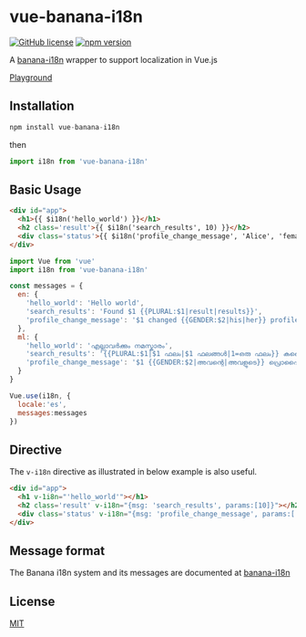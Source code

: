 # vue-banana-i18n

[![GitHub license](https://img.shields.io/badge/license-MIT-blue.svg)](https://github.com/santhoshtr/vue-banana-i18n/blob/master/LICENSE) [![npm version](https://img.shields.io/npm/v/vue-banana-i18n.svg?style=flat)](https://www.npmjs.com/package/vue-banana-i18n)

A [banana-i18n](https://github.com/wikimedia/banana-i18n) wrapper to support localization in Vue.js

[Playground](https://codepen.io/santhoshtr/pen/YoOzEM)

## Installation

```javascript
npm install vue-banana-i18n
```

then

```javascript
import i18n from 'vue-banana-i18n'
```

## Basic Usage

``` html
<div id="app">
  <h1>{{ $i18n('hello_world') }}</h1>
  <h2 class='result'>{{ $i18n('search_results', 10) }}</h2>
  <div class='status'>{{ $i18n('profile_change_message', 'Alice', 'female') }}</h2>
</div>

```

``` javascript
import Vue from 'vue'
import i18n from 'vue-banana-i18n'

const messages = {
  en: {
    'hello_world': 'Hello world',
    'search_results': 'Found $1 {{PLURAL:$1|result|results}}',
    'profile_change_message': '$1 changed {{GENDER:$2|his|her}} profile picture'
  },
  ml: {
    'hello_world': 'എല്ലാവർക്കും നമസ്കാരം',
    'search_results': '{{PLURAL:$1|$1 ഫലം|$1 ഫലങ്ങൾ|1=ഒരു ഫലം}} കണ്ടെത്തി',
    'profile_change_message': '$1 {{GENDER:$2|അവന്റെ|അവളുടെ}} പ്രൊഫൈൽ പടം മാറ്റി'
  }
}

Vue.use(i18n, {
  locale:'es',
  messages:messages
})
```

## Directive

The `v-i18n` directive as illustrated in below example is also useful.

``` html
<div id="app">
  <h1 v-1i8n="'hello_world'"></h1>
  <h2 class='result' v-i18n="{msg: 'search_results', params:[10]}"></h2>
  <div class='status' v-i18n="{msg: 'profile_change_message', params:['Alice', 'female']}"></h2>
</div>

```

## Message format

The Banana i18n system and its messages are documented at [banana-i18n](https://github.com/wikimedia/banana-i18n)

## License

[MIT](https://cos.mit-license.org/)